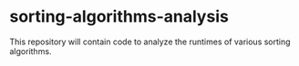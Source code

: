# sorting-algorithms-analysis
This repository will contain code to analyze the runtimes of various sorting algorithms.
